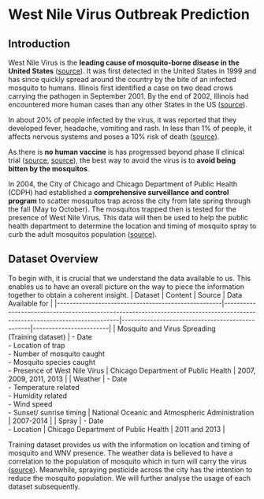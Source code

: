 # West Nile Virus Outbreak Prediction

## Introduction

West Nile Virus is the **leading cause of mosquito-borne disease in the United States** ([source](https://www.cdc.gov/westnile/index.html])). It was first detected in the United States in 1999 and has since quickly spread around the country by the bite of an infected mosquito to humans. Illinois first identified a case on two dead crows carrying the pathogen in September 2001. By the end of 2002, Illinois had encountered more human cases than any other States in the US ([source](https://www.dph.illinois.gov/topics-services/diseases-and-conditions/west-nile-virus)). 

In about 20% of people infected by the virus, it was reported that they developed fever, headache, vomiting and rash. In less than 1% of people, it affects nervous systems and poses a 10% risk of death ([source](https://www.cdc.gov/westnile/index.html?CDC_AA_refVal=https%3A%2F%2Fwww.cdc.gov%2Fwestnile%2Ffaq%2FgenQuestions.html)). 

As there is **no human vaccine** is has progressed beyond phase II clinical trial ([source](https://web.archive.org/web/20171026111330/https://www.cdc.gov/westnile/faq/genQuestions.html), [source](https://www.ncbi.nlm.nih.gov/pmc/articles/PMC2168174)), the best way to avoid the virus is to **avoid being bitten by the mosquitos**. 

In 2004, the City of Chicago and Chicago Department of Public Health (CDPH) had established a **comprehensive surveillance and control program** to scatter mosquitos trap across the city from late spring through the fall (May to October). The mosquitos trapped then is tested for the presence of West Nile Virus. This data will then be used to help the public health department to determine the location and timing of mosquito spray to curb the adult mosquitos population ([source](https://www.kaggle.com/c/predict-west-nile-virus)).

## Dataset Overview

To begin with, it is crucial that we understand the data available to us. This enables us to have an overall picture on the way to piece the information together to obtain a coherent insight.
| Dataset                                            | Content                                                                                                                   | Source                                          | Data Available for     |
|----------------------------------------------------|---------------------------------------------------------------------------------------------------------------------------|-------------------------------------------------|------------------------|
| Mosquito and Virus Spreading<br>(Training dataset) | - Date<br>- Location of trap<br>- Number of mosquito caught<br>- Mosquito species caught<br>- Presence of West Nile Virus | Chicago Department of Public Health             | 2007, 2009, 2011, 2013 |
| Weather                                            | - Date<br>- Temperature related<br>- Humidity related<br>- Wind speed<br>- Sunset/ sunrise timing                         | National Oceanic and Atmospheric Administration | 2007-2014              |
| Spray                                              | - Date<br>- Location                                                                                                      | Chicago Department of Public Health             | 2011 and 2013          |  

Training dataset provides us with the information on location and timing of mosquito and WNV presence. The weather data is believed to have a correlation to the population of mosquito which in turn will carry the virus ([source](https://www.kaggle.com/c/predict-west-nile-virus/data?select=weather.csv.zip)). Meanwhile, spraying pesticide across the city has the intention to reduce the mosquito population. We will further analyse the usage of each dataset subsequently.
